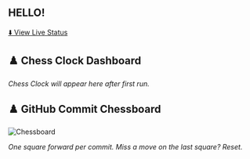 ## HELLO!


<!-- Chess Clock Dashboard -->
[⬇️ View Live Status](./CLOCK_STATUS.md)


<!-- START_clock -->
<!-- CLOCK_STATUS.md will be inserted here by GitHub's markdown renderer -->
<!-- END_clock -->

</details>

## ♟️ Chess Clock Dashboard

<!-- START_clock -->

_Chess Clock will appear here after first run._

<!-- END_clock -->


## ♟️ GitHub Commit Chessboard

![Chessboard](./chessboard-visual/chessboard.svg)


_One square forward per commit. Miss a move on the last square? Reset._
